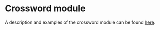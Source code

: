 # Crossword module

A description and examples of the crossword module can be found [here](../../modules/crossword).